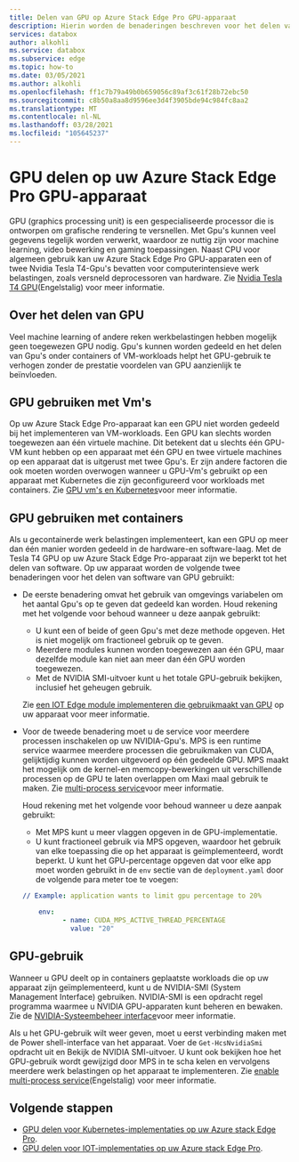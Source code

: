 ```yaml
---
title: Delen van GPU op Azure Stack Edge Pro GPU-apparaat
description: Hierin worden de benaderingen beschreven voor het delen van Gpu's op Azure Stack Edge Pro GPU-apparaat.
services: databox
author: alkohli
ms.service: databox
ms.subservice: edge
ms.topic: how-to
ms.date: 03/05/2021
ms.author: alkohli
ms.openlocfilehash: ff1c7b79a49b0b659056c89af3c61f28b72ebc50
ms.sourcegitcommit: c8b50a8aa8d9596ee3d4f3905bde94c984fc8aa2
ms.translationtype: MT
ms.contentlocale: nl-NL
ms.lasthandoff: 03/28/2021
ms.locfileid: "105645237"
---
```

# <a name="gpu-sharing-on-your-azure-stack-edge-pro-gpu-device"></a>GPU delen op uw Azure Stack Edge Pro GPU-apparaat

GPU (graphics processing unit) is een gespecialiseerde processor die is ontworpen om grafische rendering te versnellen. Met Gpu's kunnen veel gegevens tegelijk worden verwerkt, waardoor ze nuttig zijn voor machine learning, video bewerking en gaming toepassingen. Naast CPU voor algemeen gebruik kan uw Azure Stack Edge Pro GPU-apparaten een of twee Nvidia Tesla T4-Gpu's bevatten voor computerintensieve werk belastingen, zoals versneld deprocessoren van hardware. Zie [Nvidia Tesla T4 GPU](https://www.nvidia.com/en-us/data-center/tesla-t4/)(Engelstalig) voor meer informatie.


## <a name="about-gpu-sharing"></a>Over het delen van GPU

Veel machine learning of andere reken werkbelastingen hebben mogelijk geen toegewezen GPU nodig. Gpu's kunnen worden gedeeld en het delen van Gpu's onder containers of VM-workloads helpt het GPU-gebruik te verhogen zonder de prestatie voordelen van GPU aanzienlijk te beïnvloeden.  

## <a name="using-gpu-with-vms"></a>GPU gebruiken met Vm's

Op uw Azure Stack Edge Pro-apparaat kan een GPU niet worden gedeeld bij het implementeren van VM-workloads. Een GPU kan slechts worden toegewezen aan één virtuele machine. Dit betekent dat u slechts één GPU-VM kunt hebben op een apparaat met één GPU en twee virtuele machines op een apparaat dat is uitgerust met twee Gpu's. Er zijn andere factoren die ook moeten worden overwogen wanneer u GPU-Vm's gebruikt op een apparaat met Kubernetes die zijn geconfigureerd voor workloads met containers. Zie [GPU vm's en Kubernetes](azure-stack-edge-gpu-deploy-gpu-virtual-machine.md#gpu-vms-and-kubernetes)voor meer informatie.


## <a name="using-gpu-with-containers"></a>GPU gebruiken met containers

Als u gecontainerde werk belastingen implementeert, kan een GPU op meer dan één manier worden gedeeld in de hardware-en software-laag. Met de Tesla T4 GPU op uw Azure Stack Edge Pro-apparaat zijn we beperkt tot het delen van software. Op uw apparaat worden de volgende twee benaderingen voor het delen van software van GPU gebruikt: 

- De eerste benadering omvat het gebruik van omgevings variabelen om het aantal Gpu's op te geven dat gedeeld kan worden. Houd rekening met het volgende voor behoud wanneer u deze aanpak gebruikt:

    - U kunt een of beide of geen Gpu's met deze methode opgeven. Het is niet mogelijk om fractioneel gebruik op te geven.
    - Meerdere modules kunnen worden toegewezen aan één GPU, maar dezelfde module kan niet aan meer dan één GPU worden toegewezen.
    - Met de NVIDIA SMI-uitvoer kunt u het totale GPU-gebruik bekijken, inclusief het geheugen gebruik.
    
    Zie [een IOT Edge module implementeren die gebruikmaakt van GPU](azure-stack-edge-gpu-configure-gpu-modules.md) op uw apparaat voor meer informatie.

- Voor de tweede benadering moet u de service voor meerdere processen inschakelen op uw NVIDIA-Gpu's. MPS is een runtime service waarmee meerdere processen die gebruikmaken van CUDA, gelijktijdig kunnen worden uitgevoerd op één gedeelde GPU. MPS maakt het mogelijk om de kernel-en memcopy-bewerkingen uit verschillende processen op de GPU te laten overlappen om Maxi maal gebruik te maken. Zie [multi-process service](https://docs.nvidia.com/deploy/pdf/CUDA_Multi_Process_Service_Overview.pdf)voor meer informatie.

    Houd rekening met het volgende voor behoud wanneer u deze aanpak gebruikt:
    
    - Met MPS kunt u meer vlaggen opgeven in de GPU-implementatie.
    - U kunt fractioneel gebruik via MPS opgeven, waardoor het gebruik van elke toepassing die op het apparaat is geïmplementeerd, wordt beperkt. U kunt het GPU-percentage opgeven dat voor elke app moet worden gebruikt in de `env` sectie van de `deployment.yaml` door de volgende para meter toe te voegen: 

    ```yml
    // Example: application wants to limit gpu percentage to 20%
    
        env:
              - name: CUDA_MPS_ACTIVE_THREAD_PERCENTAGE 
                value: "20"    
    ```

## <a name="gpu-utilization"></a>GPU-gebruik
 
Wanneer u GPU deelt op in containers geplaatste workloads die op uw apparaat zijn geïmplementeerd, kunt u de NVIDIA-SMI (System Management Interface) gebruiken. NVIDIA-SMI is een opdracht regel programma waarmee u NVIDIA GPU-apparaten kunt beheren en bewaken. Zie de [NVIDIA-Systeembeheer interface](https://developer.nvidia.com/nvidia-system-management-interface)voor meer informatie.

Als u het GPU-gebruik wilt weer geven, moet u eerst verbinding maken met de Power shell-interface van het apparaat. Voer de `Get-HcsNvidiaSmi` opdracht uit en Bekijk de NVIDIA SMI-uitvoer. U kunt ook bekijken hoe het GPU-gebruik wordt gewijzigd door MPS in te scha kelen en vervolgens meerdere werk belastingen op het apparaat te implementeren. Zie [enable multi-process service](azure-stack-edge-gpu-connect-powershell-interface.md#enable-multi-process-service-mps)(Engelstalig) voor meer informatie.


## <a name="next-steps"></a>Volgende stappen

- [GPU delen voor Kubernetes-implementaties op uw Azure stack Edge Pro](azure-stack-edge-gpu-deploy-kubernetes-gpu-sharing.md).
- [GPU delen voor IOT-implementaties op uw Azure stack Edge Pro](azure-stack-edge-gpu-deploy-iot-edge-gpu-sharing.md).
